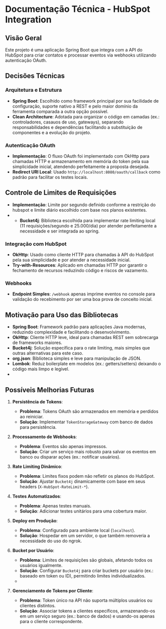 # Documentação Técnica - HubSpot Integration

## Visão Geral

Este projeto é uma aplicação Spring Boot que integra com a API do HubSpot para criar contatos e processar eventos via webhooks utilizando autenticação OAuth.

## Decisões Técnicas

### Arquitetura e Estrutura
- **Spring Boot**: Escolhido como framework principal por sua facilidade de configuração, suporte nativo a REST e pelo maior domínio da ferramenta comparada a outra opção possível.
- **Clean Architecture**: Adotada para organizar o código em camadas (ex.: controladores, casauos de uso, gateways), separando responsabilidades e dependências facilitando a substituição de componentes e a evolução do projeto. 

### Autenticação OAuth
- **Implementação**: O fluxo OAuth foi implementado com OkHttp para chamadas HTTP e armazenamento em memória do token pela sua simplicidade inicial, atendendo perfeitamente a proposta desejada.
- **Redirect URI Local**: Usado `http://localhost:8080/oauth/callback` como padrão para facilitar os testes locais.

## Controle de Limites de Requisições
- **Implementação**: Limite por segundo definido conforme a restrição do hubspot e limite diário escolhido com base nos planos existentes.
- - **Bucket4j**: Biblioteca escolhida para implementar rate limiting local (11 requisições/segundo e 25.000/dia) por atender perfeitamente a necessidade e ser integrada ao spring.

### Integração com HubSpot
- **OkHttp**: Usado como cliente HTTP para chamadas à API do HubSpot pela sua simplicidade e por atender a necessidade inicial.
- **Try-with-Resources**: Aplicado em chamadas HTTP por garantir o fechamento de recursos reduzindo código e riscos de vazamento.

### Webhooks
- **Endpoint Simples**: `/webhook` apenas imprime eventos no console para validação do recebimento por ser uma boa prova de conceito inicial.

## Motivação para Uso das Bibliotecas

- **Spring Boot**: Framework padrão para aplicações Java modernas, reduzindo complexidade e facilitando o desenvolvimento.
- **OkHttp**: Cliente HTTP leve, ideal para chamadas REST sem sobrecarga de frameworks maiores.
- **Bucket4j**: Solução específica para o rate limiting, mais simples que outras alternativas para este caso.
- **org.json**: Biblioteca simples e leve para manipulação de JSON.
- **Lombok**: Reduz boilerplate em modelos (ex.: getters/setters) deixando o código mais limpo e legível.
- 
## Possíveis Melhorias Futuras

1. **Persistência de Tokens**:
    - **Problema**: Tokens OAuth são armazenados em memória e perdidos ao reiniciar.
    - **Solução**: Implementar `TokenStorageGateway` com banco de dados para persistência.

2. **Processamento de Webhooks**:
    - **Problema**: Eventos são apenas impressos.
    - **Solução**: Criar um serviço mais robusto para salvar os eventos em banco ou disparar ações (ex.: notificar usuários).

3. **Rate Limiting Dinâmico**:
    - **Problema**: Limites fixos podem não refletir os planos do HubSpot.
    - **Solução**: Ajustar `Bucket4j` dinamicamente com base em seus headers (`X-HubSpot-RateLimit-*`).

4. **Testes Automatizados**:
    - **Problema**: Apenas testes manuais.
    - **Solução**: Adicionar testes unitários para uma cobertura maior.

5. **Deploy em Produção**:
    - **Problema**: Configurado para ambiente local (`localhost`).
    - **Solução**: Hospedar em um servidor, o que também removeria a necessidade do uso do ngrok.

6. **Bucket por Usuário**:
    - **Problema**: Limites de requisições são globais, afetando todos os usuários igualmente.
    - **Solução**: Configurar `Bucket4j` para criar buckets por usuário (ex.: baseado em token ou ID), permitindo limites individualizados.
    - 
7. **Gerenciamento de Tokens por Cliente**:
    - **Problema**: Token único na API não suporta múltiplos usuários ou clientes distintos.
    - **Solução**: Associar tokens a clientes específicos, armazenando-os em um serviço seguro (ex.: banco de dados) e usando-os apenas para o cliente correspondente.